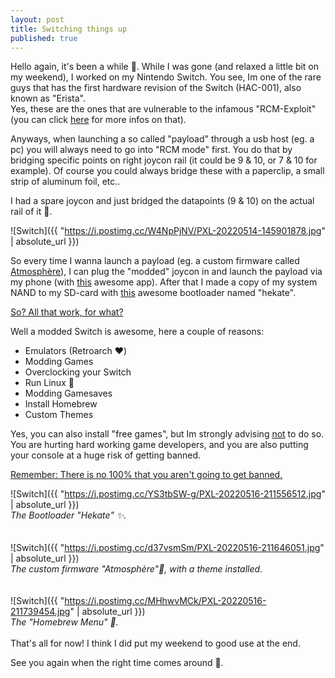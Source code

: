 ```yaml
---
layout: post
title: Switching things up
published: true
---
```


Hello again, it's been a while 👋.
While I was gone (and relaxed a little bit on my weekend), I worked on my Nintendo Switch. 
You see, Im one of the rare guys that has the first hardware revision of the Switch (HAC-001), also known as "Erista".  
Yes, these are the ones that are vulnerable to the infamous "RCM-Exploit" (you can click <a href="https://www.ktemkin.com/faq-fusee-gelee/">here</a> for more infos on that).

Anyways, when launching a so called "payload" through a usb host (eg. a pc) you will always need to go into "RCM mode" first. You do that by bridging specific points on right joycon rail (it could be 9 & 10, or 7 & 10 for example). Of course you could always bridge these with a paperclip, a small strip of aluminum foil, etc.. 

I had a spare joycon and just bridged the datapoints (9 & 10) on the actual rail of it 🤷.


![Switch]({{ "https://i.postimg.cc/W4NpPjNV/PXL-20220514-145901878.jpg" | absolute_url }})

So every time I wanna launch a payload (eg. a custom firmware called <a href="https://github.com/Atmosphere-NX/Atmosphere">Atmosphère</a>), I can plug the "modded" joycon in and launch the payload via my phone (with <a href="https://github.com/MenosGrante/Rekado">this</a> awesome app). 
After that I made a copy of my  system NAND to my SD-card with <a href="https://github.com/CTCaer/hekate">this</a> awesome bootloader named "hekate".

<ins>So? All that work, for what?</ins>

Well a modded Switch is awesome, here a couple of reasons: 

* Emulators (Retroarch ❤️)  
* Modding Games  
* Overclocking your Switch  
* Run Linux 🐧  
* Modding Gamesaves  
* Install Homebrew
* Custom Themes

Yes, you can also install "free games", but Im strongly advising <ins>not</ins> to do so. You are hurting hard working game developers, and you are also putting your console at a huge risk of getting banned.
  
<ins>Remember: There is no 100% that you aren't going to get banned.</ins>

![Switch]({{ "https://i.postimg.cc/YS3tbSW-g/PXL-20220516-211556512.jpg" | absolute_url }})  
*The Bootloader "Hekate" ✨.*
<br>
<br>
<br>
![Switch]({{ "https://i.postimg.cc/d37vsmSm/PXL-20220516-211646051.jpg" | absolute_url }})  
*The custom firmware "Atmosphère"💫, with a theme installed*.
<br>
<br>
<br>
![Switch]({{ "https://i.postimg.cc/MHhwvMCk/PXL-20220516-211739454.jpg" | absolute_url }})  
*The "Homebrew Menu" 💎.*
<br>
<br>
That's all for now! I think I did put my weekend to good use at the end.

See you again when the right time comes around 👋.